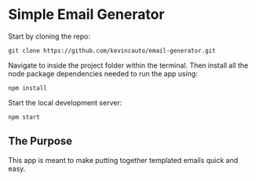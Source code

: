 Simple Email Generator
===============

Start by cloning the repo:
```
git clone https://github.com/kevincauto/email-generator.git
```
Navigate to inside the project folder within the terminal.
Then install all the node package dependencies needed to run the app using:
```
npm install
```
Start the local development server:
```
npm start
```

The Purpose
-----------
This app is meant to make putting together templated emails quick and easy.


